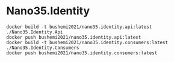 # Nano35.Identity

    docker build -t bushemi2021/nano35.identity.api:latest ./Nano35.Identity.Api
    docker push bushemi2021/nano35.identity.api:latest
    docker build -t bushemi2021/nano35.identity.consumers:latest ./Nano35.Identity.Consumers
    docker push bushemi2021/nano35.identity.consumers:latest
